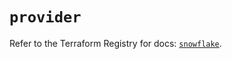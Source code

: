 # `provider`

Refer to the Terraform Registry for docs: [`snowflake`](https://registry.terraform.io/providers/snowflake-labs/snowflake/0.98.0/docs).

